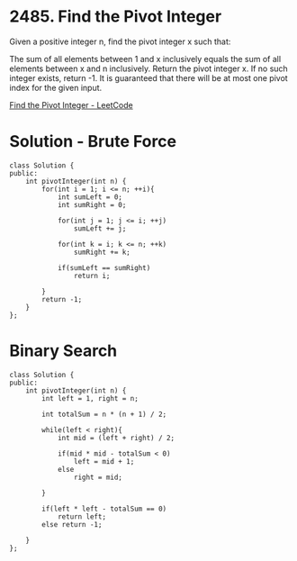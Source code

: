 # 2485. Find the Pivot Integer

Given a positive integer n, find the pivot integer x such that:

The sum of all elements between 1 and x inclusively equals the sum of all elements between x and n inclusively.
Return the pivot integer x. If no such integer exists, return -1. It is guaranteed that there will be at most one pivot index for the given input.

[Find the Pivot Integer - LeetCode](https://leetcode.com/problems/find-the-pivot-integer/)

# Solution - Brute Force

```
class Solution {
public:
    int pivotInteger(int n) {
        for(int i = 1; i <= n; ++i){
            int sumLeft = 0;
            int sumRight = 0;
            
            for(int j = 1; j <= i; ++j)
                sumLeft += j;
            
            for(int k = i; k <= n; ++k)
                sumRight += k;
            
            if(sumLeft == sumRight)
                return i;
            
        }
        return -1;
    }
};
```

# Binary Search

```
class Solution {
public:
    int pivotInteger(int n) {
        int left = 1, right = n;
        
        int totalSum = n * (n + 1) / 2;
        
        while(left < right){
            int mid = (left + right) / 2;
            
            if(mid * mid - totalSum < 0)
                left = mid + 1;
            else
                right = mid;
             
        }
        
        if(left * left - totalSum == 0)
            return left;
        else return -1;
        
    }
};
```